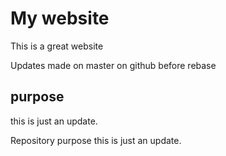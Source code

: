 # My website

This is a great website

Updates made on master on github before rebase

## purpose
this is just an update.

Repository purpose
this is just an update.
